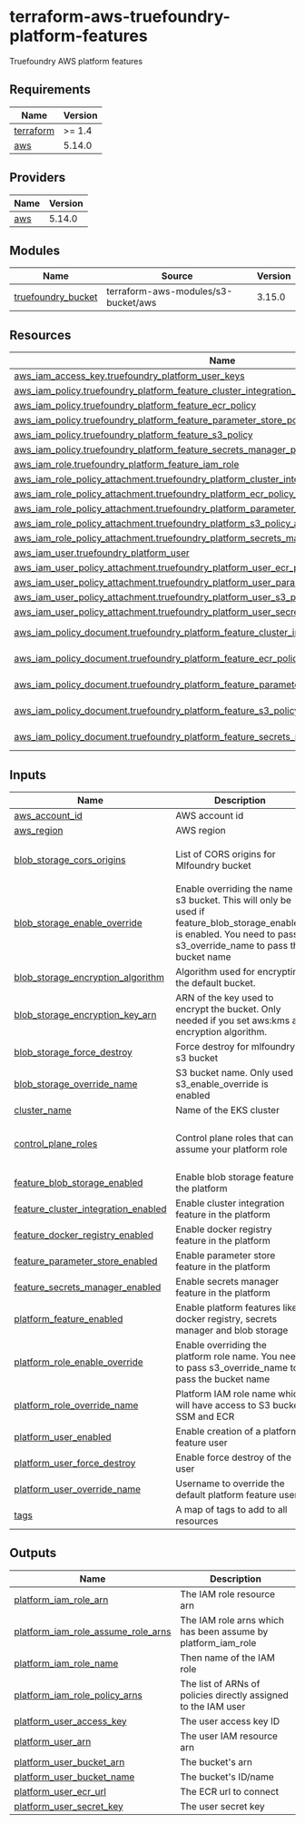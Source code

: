 # terraform-aws-truefoundry-platform-features
Truefoundry AWS platform features

<!-- BEGIN_TF_DOCS -->
## Requirements

| Name | Version |
|------|---------|
| <a name="requirement_terraform"></a> [terraform](#requirement\_terraform) | >= 1.4 |
| <a name="requirement_aws"></a> [aws](#requirement\_aws) | 5.14.0 |

## Providers

| Name | Version |
|------|---------|
| <a name="provider_aws"></a> [aws](#provider\_aws) | 5.14.0 |

## Modules

| Name | Source | Version |
|------|--------|---------|
| <a name="module_truefoundry_bucket"></a> [truefoundry\_bucket](#module\_truefoundry\_bucket) | terraform-aws-modules/s3-bucket/aws | 3.15.0 |

## Resources

| Name | Type |
|------|------|
| [aws_iam_access_key.truefoundry_platform_user_keys](https://registry.terraform.io/providers/hashicorp/aws/5.14.0/docs/resources/iam_access_key) | resource |
| [aws_iam_policy.truefoundry_platform_feature_cluster_integration_policy](https://registry.terraform.io/providers/hashicorp/aws/5.14.0/docs/resources/iam_policy) | resource |
| [aws_iam_policy.truefoundry_platform_feature_ecr_policy](https://registry.terraform.io/providers/hashicorp/aws/5.14.0/docs/resources/iam_policy) | resource |
| [aws_iam_policy.truefoundry_platform_feature_parameter_store_policy](https://registry.terraform.io/providers/hashicorp/aws/5.14.0/docs/resources/iam_policy) | resource |
| [aws_iam_policy.truefoundry_platform_feature_s3_policy](https://registry.terraform.io/providers/hashicorp/aws/5.14.0/docs/resources/iam_policy) | resource |
| [aws_iam_policy.truefoundry_platform_feature_secrets_manager_policy](https://registry.terraform.io/providers/hashicorp/aws/5.14.0/docs/resources/iam_policy) | resource |
| [aws_iam_role.truefoundry_platform_feature_iam_role](https://registry.terraform.io/providers/hashicorp/aws/5.14.0/docs/resources/iam_role) | resource |
| [aws_iam_role_policy_attachment.truefoundry_platform_cluster_integration_policy_attachment](https://registry.terraform.io/providers/hashicorp/aws/5.14.0/docs/resources/iam_role_policy_attachment) | resource |
| [aws_iam_role_policy_attachment.truefoundry_platform_ecr_policy_attachment](https://registry.terraform.io/providers/hashicorp/aws/5.14.0/docs/resources/iam_role_policy_attachment) | resource |
| [aws_iam_role_policy_attachment.truefoundry_platform_parameter_store_policy_attachment](https://registry.terraform.io/providers/hashicorp/aws/5.14.0/docs/resources/iam_role_policy_attachment) | resource |
| [aws_iam_role_policy_attachment.truefoundry_platform_s3_policy_attachment](https://registry.terraform.io/providers/hashicorp/aws/5.14.0/docs/resources/iam_role_policy_attachment) | resource |
| [aws_iam_role_policy_attachment.truefoundry_platform_secrets_manager_policy_attachment](https://registry.terraform.io/providers/hashicorp/aws/5.14.0/docs/resources/iam_role_policy_attachment) | resource |
| [aws_iam_user.truefoundry_platform_user](https://registry.terraform.io/providers/hashicorp/aws/5.14.0/docs/resources/iam_user) | resource |
| [aws_iam_user_policy_attachment.truefoundry_platform_user_ecr_policy_attachment](https://registry.terraform.io/providers/hashicorp/aws/5.14.0/docs/resources/iam_user_policy_attachment) | resource |
| [aws_iam_user_policy_attachment.truefoundry_platform_user_parameter_store_policy_attachment](https://registry.terraform.io/providers/hashicorp/aws/5.14.0/docs/resources/iam_user_policy_attachment) | resource |
| [aws_iam_user_policy_attachment.truefoundry_platform_user_s3_policy_attachment](https://registry.terraform.io/providers/hashicorp/aws/5.14.0/docs/resources/iam_user_policy_attachment) | resource |
| [aws_iam_user_policy_attachment.truefoundry_platform_user_secrets_manager_policy_attachment](https://registry.terraform.io/providers/hashicorp/aws/5.14.0/docs/resources/iam_user_policy_attachment) | resource |
| [aws_iam_policy_document.truefoundry_platform_feature_cluster_integration_policy_document](https://registry.terraform.io/providers/hashicorp/aws/5.14.0/docs/data-sources/iam_policy_document) | data source |
| [aws_iam_policy_document.truefoundry_platform_feature_ecr_policy_document](https://registry.terraform.io/providers/hashicorp/aws/5.14.0/docs/data-sources/iam_policy_document) | data source |
| [aws_iam_policy_document.truefoundry_platform_feature_parameter_store_policy_document](https://registry.terraform.io/providers/hashicorp/aws/5.14.0/docs/data-sources/iam_policy_document) | data source |
| [aws_iam_policy_document.truefoundry_platform_feature_s3_policy_document](https://registry.terraform.io/providers/hashicorp/aws/5.14.0/docs/data-sources/iam_policy_document) | data source |
| [aws_iam_policy_document.truefoundry_platform_feature_secrets_manager_policy_document](https://registry.terraform.io/providers/hashicorp/aws/5.14.0/docs/data-sources/iam_policy_document) | data source |

## Inputs

| Name | Description | Type | Default | Required |
|------|-------------|------|---------|:--------:|
| <a name="input_aws_account_id"></a> [aws\_account\_id](#input\_aws\_account\_id) | AWS account id | `string` | n/a | yes |
| <a name="input_aws_region"></a> [aws\_region](#input\_aws\_region) | AWS region | `string` | n/a | yes |
| <a name="input_blob_storage_cors_origins"></a> [blob\_storage\_cors\_origins](#input\_blob\_storage\_cors\_origins) | List of CORS origins for Mlfoundry bucket | `list(string)` | <pre>[<br>  "*"<br>]</pre> | no |
| <a name="input_blob_storage_enable_override"></a> [blob\_storage\_enable\_override](#input\_blob\_storage\_enable\_override) | Enable overriding the name of s3 bucket. This will only be used if feature\_blob\_storage\_enabled is enabled. You need to pass s3\_override\_name to pass the bucket name | `bool` | `false` | no |
| <a name="input_blob_storage_encryption_algorithm"></a> [blob\_storage\_encryption\_algorithm](#input\_blob\_storage\_encryption\_algorithm) | Algorithm used for encrypting the default bucket. | `string` | `"AES256"` | no |
| <a name="input_blob_storage_encryption_key_arn"></a> [blob\_storage\_encryption\_key\_arn](#input\_blob\_storage\_encryption\_key\_arn) | ARN of the key used to encrypt the bucket. Only needed if you set aws:kms as encryption algorithm. | `string` | `null` | no |
| <a name="input_blob_storage_force_destroy"></a> [blob\_storage\_force\_destroy](#input\_blob\_storage\_force\_destroy) | Force destroy for mlfoundry s3 bucket | `bool` | `true` | no |
| <a name="input_blob_storage_override_name"></a> [blob\_storage\_override\_name](#input\_blob\_storage\_override\_name) | S3 bucket name. Only used if s3\_enable\_override is enabled | `string` | `""` | no |
| <a name="input_cluster_name"></a> [cluster\_name](#input\_cluster\_name) | Name of the EKS cluster | `string` | n/a | yes |
| <a name="input_control_plane_roles"></a> [control\_plane\_roles](#input\_control\_plane\_roles) | Control plane roles that can assume your platform role | `list(string)` | <pre>[<br>  "arn:aws:iam::416964291864:role/tfy-ctl-euwe1-production-truefoundry-deps"<br>]</pre> | no |
| <a name="input_feature_blob_storage_enabled"></a> [feature\_blob\_storage\_enabled](#input\_feature\_blob\_storage\_enabled) | Enable blob storage feature in the platform | `bool` | `true` | no |
| <a name="input_feature_cluster_integration_enabled"></a> [feature\_cluster\_integration\_enabled](#input\_feature\_cluster\_integration\_enabled) | Enable cluster integration feature in the platform | `bool` | `true` | no |
| <a name="input_feature_docker_registry_enabled"></a> [feature\_docker\_registry\_enabled](#input\_feature\_docker\_registry\_enabled) | Enable docker registry feature in the platform | `bool` | `true` | no |
| <a name="input_feature_parameter_store_enabled"></a> [feature\_parameter\_store\_enabled](#input\_feature\_parameter\_store\_enabled) | Enable parameter store feature in the platform | `bool` | `true` | no |
| <a name="input_feature_secrets_manager_enabled"></a> [feature\_secrets\_manager\_enabled](#input\_feature\_secrets\_manager\_enabled) | Enable secrets manager feature in the platform | `bool` | `false` | no |
| <a name="input_platform_feature_enabled"></a> [platform\_feature\_enabled](#input\_platform\_feature\_enabled) | Enable platform features like docker registry, secrets manager and blob storage | `bool` | `true` | no |
| <a name="input_platform_role_enable_override"></a> [platform\_role\_enable\_override](#input\_platform\_role\_enable\_override) | Enable overriding the platform role name. You need to pass s3\_override\_name to pass the bucket name | `bool` | `false` | no |
| <a name="input_platform_role_override_name"></a> [platform\_role\_override\_name](#input\_platform\_role\_override\_name) | Platform IAM role name which will have access to S3 bucket, SSM and ECR | `string` | `""` | no |
| <a name="input_platform_user_enabled"></a> [platform\_user\_enabled](#input\_platform\_user\_enabled) | Enable creation of a platform feature user | `bool` | `false` | no |
| <a name="input_platform_user_force_destroy"></a> [platform\_user\_force\_destroy](#input\_platform\_user\_force\_destroy) | Enable force destroy of the user | `bool` | `true` | no |
| <a name="input_platform_user_override_name"></a> [platform\_user\_override\_name](#input\_platform\_user\_override\_name) | Username to override the default platform feature user | `string` | `""` | no |
| <a name="input_tags"></a> [tags](#input\_tags) | A map of tags to add to all resources | `map(string)` | `{}` | no |

## Outputs

| Name | Description |
|------|-------------|
| <a name="output_platform_iam_role_arn"></a> [platform\_iam\_role\_arn](#output\_platform\_iam\_role\_arn) | The IAM role resource arn |
| <a name="output_platform_iam_role_assume_role_arns"></a> [platform\_iam\_role\_assume\_role\_arns](#output\_platform\_iam\_role\_assume\_role\_arns) | The IAM role arns which has been assume by platform\_iam\_role |
| <a name="output_platform_iam_role_name"></a> [platform\_iam\_role\_name](#output\_platform\_iam\_role\_name) | Then name of the IAM role |
| <a name="output_platform_iam_role_policy_arns"></a> [platform\_iam\_role\_policy\_arns](#output\_platform\_iam\_role\_policy\_arns) | The list of ARNs of policies directly assigned to the IAM user |
| <a name="output_platform_user_access_key"></a> [platform\_user\_access\_key](#output\_platform\_user\_access\_key) | The user access key ID |
| <a name="output_platform_user_arn"></a> [platform\_user\_arn](#output\_platform\_user\_arn) | The user IAM resource arn |
| <a name="output_platform_user_bucket_arn"></a> [platform\_user\_bucket\_arn](#output\_platform\_user\_bucket\_arn) | The bucket's arn |
| <a name="output_platform_user_bucket_name"></a> [platform\_user\_bucket\_name](#output\_platform\_user\_bucket\_name) | The bucket's ID/name |
| <a name="output_platform_user_ecr_url"></a> [platform\_user\_ecr\_url](#output\_platform\_user\_ecr\_url) | The ECR url to connect |
| <a name="output_platform_user_secret_key"></a> [platform\_user\_secret\_key](#output\_platform\_user\_secret\_key) | The user secret key |
<!-- END_TF_DOCS -->